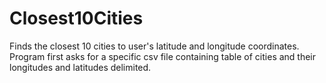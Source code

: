 # Closest10Cities
Finds the closest 10 cities to user's latitude and longitude coordinates. Program first asks for a specific csv file containing table of cities and their longitudes and latitudes delimited.

